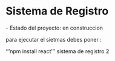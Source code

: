 <h1>Sistema de Registro</h1>
- Estado del proyecto: en construccion

para ejecutar el sietmas debes poner :

‘’’npm install react’’’
sistema de registro 2
